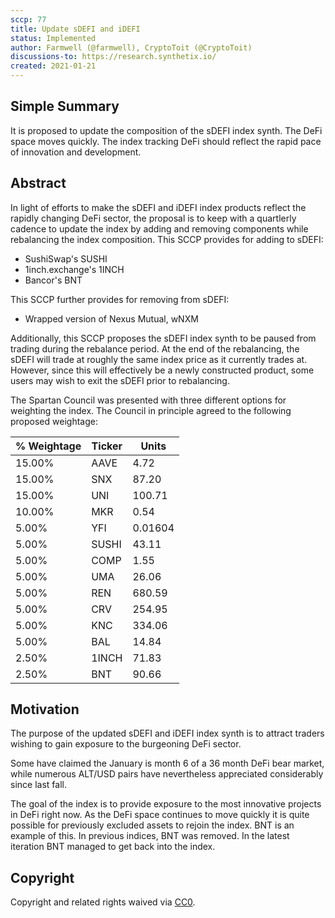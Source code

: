 ```yaml
---
sccp: 77
title: Update sDEFI and iDEFI
status: Implemented
author: Farmwell (@farmwell), CryptoToit (@CryptoToit)
discussions-to: https://research.synthetix.io/
created: 2021-01-21
---
```


<!--You can leave these HTML comments in your merged SIP and delete the visible duplicate text guides, they will not appear and may be helpful to refer to if you edit it again. This is the suggested template for new SCCPs. Note that an SCCP number will be assigned by an editor. When opening a pull request to submit your SCCP, please use an abbreviated title in the filename, `sccp-draft_title_abbrev.md`. The title should be 44 characters or less.-->

## Simple Summary

<!--"If you can't explain it simply, you don't understand it well enough." Provide a simplified and layman-accessible explanation of the SCCP.-->

It is proposed to update the composition of the sDEFI index synth. The DeFi space moves quickly. The index tracking DeFi should reflect the rapid pace of innovation and development.

## Abstract

<!--A short (~200 word) description of the variable change proposed.-->

In light of efforts to make the sDEFI and iDEFI index products reflect the rapidly changing DeFi sector, the proposal is to keep with a quartlerly cadence to update the index by adding and removing components while rebalancing the index composition.
This SCCP provides for adding to sDEFI:

- SushiSwap's SUSHI
- 1inch.exchange's 1INCH
- Bancor's BNT

This SCCP further provides for removing from sDEFI:

- Wrapped version of Nexus Mutual, wNXM

Additionally, this SCCP proposes the sDEFI index synth to be paused from trading during the rebalance period. At the end of the rebalancing, the sDEFI will trade at roughly the same index price as it currently trades at. However, since this will effectively be a newly constructed product, some users may wish to exit the sDEFI prior to rebalancing.

The Spartan Council was presented with three different options for weighting the index.
The Council in principle agreed to the following proposed weightage:

| % Weightage | Ticker | Units   |
| ----------- | ------ | ------- |
| 15.00%      | AAVE   | 4.72    |
| 15.00%      | SNX    | 87.20   |
| 15.00%      | UNI    | 100.71  |
| 10.00%      | MKR    | 0.54    |
| 5.00%       | YFI    | 0.01604 |
| 5.00%       | SUSHI  | 43.11   |
| 5.00%       | COMP   | 1.55    |
| 5.00%       | UMA    | 26.06   |
| 5.00%       | REN    | 680.59  |
| 5.00%       | CRV    | 254.95  |
| 5.00%       | KNC    | 334.06  |
| 5.00%       | BAL    | 14.84   |
| 2.50%       | 1INCH  | 71.83   |
| 2.50%       | BNT    | 90.66   |

## Motivation

<!--The motivation is critical for SCCPs that want to update variables within Synthetix. It should clearly explain why the existing variable is not incentive aligned. SCCP submissions without sufficient motivation may be rejected outright.-->

The purpose of the updated sDEFI and iDEFI index synth is to attract traders wishing to gain exposure to the burgeoning DeFi sector.

Some have claimed the January is month 6 of a 36 month DeFi bear market, while numerous ALT/USD pairs have nevertheless appreciated considerably since last fall.

The goal of the index is to provide exposure to the most innovative projects in DeFi right now. As the DeFi space continues to move quickly it is quite possible for previously excluded assets to rejoin the index.
BNT is an example of this. In previous indices, BNT was removed. In the latest iteration BNT managed to get back into the index.

## Copyright

Copyright and related rights waived via [CC0](https://creativecommons.org/publicdomain/zero/1.0/).
